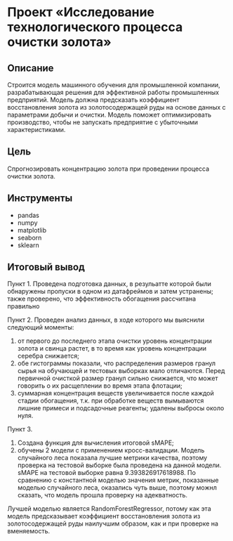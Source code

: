 # Проект «Исследование технологического процесса очистки золота»
## Описание 
Строится модель машинного обучения для промышленной компании, разрабатывающая решения для эффективной работы промышленных предприятий. Модель должна предсказать коэффициент восстановления золота из золотосодержащей руды на основе данных с параметрами добычи и очистки. Модель поможет оптимизировать производство, чтобы не запускать предприятие с убыточными характеристиками.
## Цель
Спрогнозировать концентрацию золота при проведении процесса очистки золота.
## Инструменты
- pandas
- numpy
- matplotlib
- seaborn
- sklearn
## Итоговый вывод
Пункт 1. Проведена подготовка данных, в резульатте которой были обнаружены пропуски в одном из датафреймов и затем устранены; также проверено, что эффективность обогащения рассчитана правильно

Пункт 2. Проведен анализ данных, в ходе которого мы выяснили следующий моменты: 
1. от первого до последнего этапа очистки уровень концентрации золота и свинца растет, в то время как уровень концентрации серебра снижается; 
2. обе гистограммы показали, что распределения размеров гранул сырья на обучающей и тестовых выборках мало отличаются. Перед первичной очисткой размер гранул сильно снижается, что может говорить о их расщеплении во время этапа флотации; 
3. суммарная концентрация веществ увеличивается после каждой стадии обогащения, т.к. при обработке веществ вымываются лишние примеси и подсадочные реагенты; удалены выбросы около нуля.

Пункт 3. 
1. Создана функция для вычисления итоговой sMAPE;<br>
2. обучены 2 модели с применением кросс-валидации. Модель случайного леса показала лучшие метрики качества, поэтому проверка на тестовой выборке была проведена на данной модели. sMAPE на тестовой выборке равна 9.393826917618988. По сравнению с константной моделью значения метрик, показанные моделью случайного леса, оказались чуть выше, поэтому можнл сказать, что модель прошла проверку на адекватность.

Лучшей моделью является RandomForestRegressor, потому как эта модель предсказывает коэффициент восстановления золота из золотосодержащей руды наилучшим образом, как и при проверке на вменяемость.
